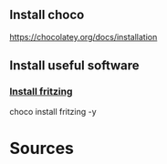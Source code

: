 ## Install choco
https://chocolatey.org/docs/installation

## Install useful software
### [Install fritzing][1]
choco install fritzing -y

# Sources
[1]: https://chocolatey.org/packages/fritzing#files
